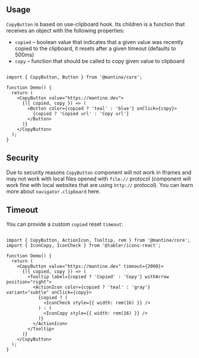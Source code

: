 ## Usage

`CopyButton` is based on use-clipboard hook. Its children is a function that receives an object with the following properties:

-   `copied` – boolean value that indicates that a given value was recently copied to the clipboard, it resets after a given timeout (defaults to 500ms)
-   `copy` – function that should be called to copy given value to clipboard

```

import { CopyButton, Button } from '@mantine/core';

function Demo() {
  return (
    <CopyButton value="https://mantine.dev">
      {({ copied, copy }) => (
        <Button color={copied ? 'teal' : 'blue'} onClick={copy}>
          {copied ? 'Copied url' : 'Copy url'}
        </Button>
      )}
    </CopyButton>
  );
}
```

## Security

Due to security reasons `CopyButton` component will not work in iframes and may not work with local files opened with `file://` protocol (component will work fine with local websites that are using `http://` protocol). You can learn more about `navigator.clipboard` here.

## Timeout

You can provide a custom `copied` reset `timeout`:

```

import { CopyButton, ActionIcon, Tooltip, rem } from '@mantine/core';
import { IconCopy, IconCheck } from '@tabler/icons-react';

function Demo() {
  return (
    <CopyButton value="https://mantine.dev" timeout={2000}>
      {({ copied, copy }) => (
        <Tooltip label={copied ? 'Copied' : 'Copy'} withArrow position="right">
          <ActionIcon color={copied ? 'teal' : 'gray'} variant="subtle" onClick={copy}>
            {copied ? (
              <IconCheck style={{ width: rem(16) }} />
            ) : (
              <IconCopy style={{ width: rem(16) }} />
            )}
          </ActionIcon>
        </Tooltip>
      )}
    </CopyButton>
  );
}

```